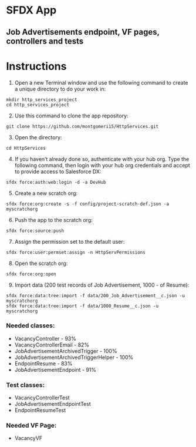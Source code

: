# SFDX  App
## Job Advertisements endpoint, VF pages, controllers and tests
# Instructions
1. Open a new Terminal window and use the following command to create a unique directory to do your work in:
```
mkdir http_services_project
cd http_services_project
```

2. Use this command to clone the app repository:
```
git clone https://github.com/montgomeri15/HttpServices.git
```

3. Open the directory:
```
cd HttpServices
```

4. If you haven’t already done so, authenticate with your hub org. Type the following command, then login with your hub org credentials and accept to provide access to Salesforce DX:
```
sfdx force:auth:web:login -d -a DevHub
```

5. Create a new scratch org:
```
sfdx force:org:create -s -f config/project-scratch-def.json -a  myscratchorg
```

6. Push the app to the scratch org:
```
sfdx force:source:push
```

7. Assign the permission set to the default user:
```
sfdx force:user:permset:assign -n HttpServPermissions
```

8. Open the scratch org:
```
sfdx force:org:open
```

9. Import data (200 test records of Job Advertisement, 1000 - of Resume):
```
sfdx force:data:tree:import -f data/200_Job_Advertisement__c.json -u myscratchorg
sfdx force:data:tree:import -f data/1000_Resume__c.json -u myscratchorg
```

### Needed classes:
* VacancyController - 93%
* VacancyControllerEmail - 82%
* JobAdvertisementArchivedTrigger - 100%
* JobAdvertisementArchivedTriggerHelper - 100%
* EndpointResume - 83%
* JobAdvertisementEndpoint - 91%


### Test classes:
* VacancyControllerTest
* JobAdvertisementEndpointTest
* EndpointResumeTest


### Needed VF Page:
* VacancyVF